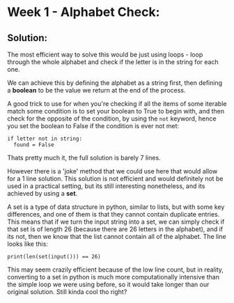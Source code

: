 # Week 1 - Alphabet Check:
## Solution:

The most efficient way to solve this would be just using loops - loop through the whole alphabet and check if the letter is in the string for each one.

We can achieve this by defining the alphabet as a string first, then defining a **boolean** to be the value we return at the end of the process.

A good trick to use for when you're checking if all the items of some iterable match some condition is to set your boolean to True to begin with, and then check for the opposite of the condition, by using the ```not``` keyword, hence you set the boolean to False if the condition is ever not met:

```  
if letter not in string: 
  found = False
```

Thats pretty much it, the full solution is barely 7 lines.

However there is a 'joke' method that we could use here that would allow for a 1 line solution. 
This solution is not efficient and would definitely not be used in a practical setting, but its still interesting nonetheless, and its achieved by using a **set**. 

A set is a type of data structure in python, similar to lists, but with some key differences, and one of them is that they cannot contain duplicate entries. This means that if we turn the input string into a set, we can simply check if that set is of length 26 (because there are 26 letters in the alphabet), and if its not, then we know that the list cannot contain all of the alphabet. The line looks like this:
```
print(len(set(input())) == 26)
```

This may seem crazily efficient because of the low line count, but in reality, converting to a set in python is much more computationally intensive than the simple loop we were using before, so it would take longer than our original solution. Still kinda cool tho right?
